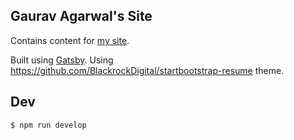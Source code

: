 Gaurav Agarwal's Site
---------------------

Contains content for [my site](https://gauravagarwalr.com).

Built using [Gatsby](https://www.gatsbyjs.org). Using https://github.com/BlackrockDigital/startbootstrap-resume theme.

## Dev

    $ npm run develop
